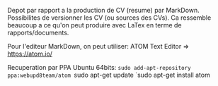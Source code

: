 Depot par rapport a la production de CV (resume) par MarkDown.
Possibilites de versionner les CV (ou sources des CVs).
Ca ressemble beaucoup a ce qu'on peut produire avec LaTex en terme de rapports/documents.

Pour l'editeur MarkDown, on peut utiliser:
ATOM Text Editor => https://atom.io/

Recuperation par PPA Ubuntu 64bits:
`sudo add-apt-repository ppa:webupd8team/atom
`sudo apt-get update
`sudo apt-get install atom


